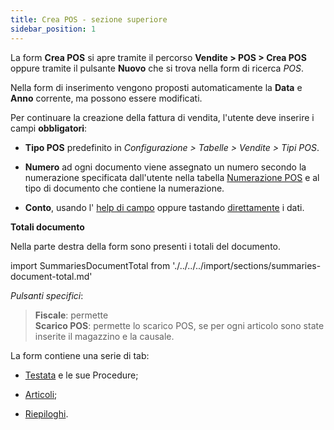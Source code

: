 ```yaml
---
title: Crea POS - sezione superiore
sidebar_position: 1
---
```


La form **Crea POS** si apre tramite il percorso **Vendite > POS > Crea POS** oppure tramite il pulsante **Nuovo** che si trova nella form di ricerca *POS*.

Nella form di inserimento vengono proposti automaticamente la **Data** e **Anno** corrente, ma possono essere modificati.

Per continuare la creazione della fattura di vendita, l'utente deve inserire i campi **obbligatori**:

- **Tipo POS** predefinito in *Configurazione > Tabelle > Vendite > Tipi POS*.

- **Numero** ad ogni documento viene assegnato un numero secondo la numerazione specificata dall'utente nella tabella [Numerazione POS](/docs/configurations/tables/fluentis-numerations) e al tipo di documento che contiene la numerazione.

- **Conto**, usando l' [help di campo](/docs/guide/operations-with-data/manual-entry-or-help-and-data-selection) oppure tastando [direttamente](/docs/guide/operations-with-data/manual-entry-or-help-and-data-selection) i dati.


**Totali documento**

Nella parte destra della form sono presenti i totali del documento.

import SummariesDocumentTotal from './../../../import/sections/summaries-document-total.md'

<SummariesDocumentTotal />

*Pulsanti specifici*:
> **Fiscale**: permette  
> **Scarico POS**: permette lo scarico POS, se per ogni articolo sono state inserite il magazzino e la causale.

La form contiene una serie di tab:

- [Testata](/docs/sales/pos/insert-pos/header) e le sue Procedure;

- [Articoli](/docs/sales/pos/insert-pos/items);

- [Riepiloghi](/docs/sales/pos/insert-pos/summaries).

